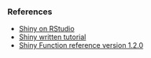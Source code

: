 ### References
 - [Shiny on RStudio](https://shiny.rstudio.com/)
 - [Shiny written tutorial](https://shiny.rstudio.com/tutorial/written-tutorial/lesson1/)
 - [Shiny Function reference version 1.2.0](https://shiny.rstudio.com/reference/shiny/1.2.0/)
 